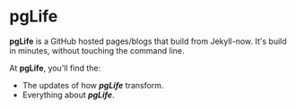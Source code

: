 # pgLife

**pgLife** is a GitHub hosted pages/blogs that build from Jekyll-now. It's build in minutes, without touching the command line. 

At **pgLife**, you'll find the:
- The updates of how ***pgLife*** transform.
- Everything about ***pgLife***. 

